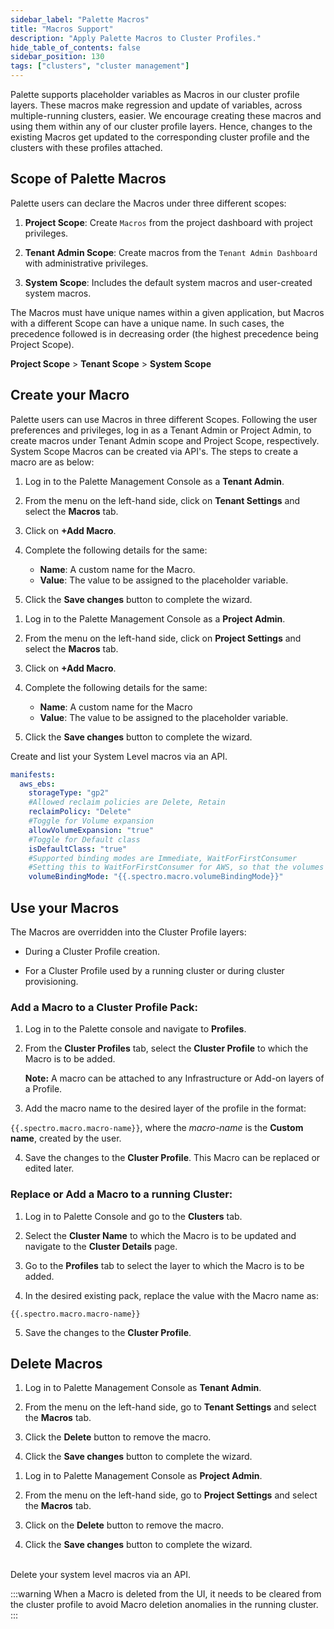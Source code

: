 ```yaml
---
sidebar_label: "Palette Macros"
title: "Macros Support"
description: "Apply Palette Macros to Cluster Profiles."
hide_table_of_contents: false
sidebar_position: 130
tags: ["clusters", "cluster management"]
---
```


Palette supports placeholder variables as Macros in our cluster profile layers. These macros make regression and update of variables, across multiple-running clusters, easier. We encourage creating these macros and using them within any of our cluster profile layers. Hence, changes to the existing Macros get updated to the corresponding cluster profile and the clusters with these profiles attached.

## Scope of Palette Macros

Palette users can declare the Macros under three different scopes:

1. **Project Scope**: Create `Macros` from the project dashboard with project privileges.

2. **Tenant Admin Scope**: Create macros from the `Tenant Admin Dashboard` with administrative privileges.

3. **System Scope**: Includes the default system macros and user-created system macros.

The Macros must have unique names within a given application, but Macros with a different Scope can have a unique name. In such cases, the precedence followed is in decreasing order (the highest precedence being Project Scope).

**Project Scope** > **Tenant Scope** > **System Scope**

## Create your Macro

Palette users can use Macros in three different Scopes. Following the user preferences and privileges, log in as a Tenant Admin or Project Admin, to create macros under Tenant Admin scope and Project Scope, respectively. System Scope Macros can be created via API's. The steps to create a macro are as below:

<Tabs>
<TabItem label="Tenant Scope Macro" value="Tenant Scope Macro">

1. Log in to the Palette Management Console as a **Tenant Admin**.

2. From the menu on the left-hand side, click on **Tenant Settings** and select the **Macros** tab.

3. Click on **+Add Macro**.

4. Complete the following details for the same:

   - **Name**: A custom name for the Macro.
   - **Value**: The value to be assigned to the placeholder variable.

5. Click the **Save changes** button to complete the wizard.

</TabItem>

<TabItem label="Project Scope Macro" value="Project Scope Macro">

1. Log in to the Palette Management Console as a **Project Admin**.

2. From the menu on the left-hand side, click on **Project Settings** and select the **Macros** tab.

3. Click on **+Add Macro**.

4. Complete the following details for the same:

   - **Name**: A custom name for the Macro
   - **Value**: The value to be assigned to the placeholder variable.

5. Click the **Save changes** button to complete the wizard.

</TabItem>

<TabItem label="System Scope Macro" value="System Scope Macro">

Create and list your System Level macros via an API.

</TabItem>

</Tabs>

```yaml
manifests:
  aws_ebs:
    storageType: "gp2"
    #Allowed reclaim policies are Delete, Retain
    reclaimPolicy: "Delete"
    #Toggle for Volume expansion
    allowVolumeExpansion: "true"
    #Toggle for Default class
    isDefaultClass: "true"
    #Supported binding modes are Immediate, WaitForFirstConsumer
    #Setting this to WaitForFirstConsumer for AWS, so that the volumes gets created in the same AZ as that of the pods
    volumeBindingMode: "{{.spectro.macro.volumeBindingMode}}"
```

## Use your Macros

The Macros are overridden into the Cluster Profile layers:

- During a Cluster Profile creation.

- For a Cluster Profile used by a running cluster or during cluster provisioning.

### Add a Macro to a Cluster Profile Pack:

1. Log in to the Palette console and navigate to **Profiles**.

2. From the **Cluster Profiles** tab, select the **Cluster Profile** to which the Macro is to be added.

   **Note:** A macro can be attached to any Infrastructure or Add-on layers of a Profile.

3. Add the macro name to the desired layer of the profile in the format:

`{{.spectro.macro.macro-name}}`, where the _macro-name_ is the **Custom name**, created by the user.

4. Save the changes to the **Cluster Profile**. This Macro can be replaced or edited later.

### Replace or Add a Macro to a running Cluster:

1. ​​Log in to Palette Console and go to the **Clusters** tab.

2. Select the **Cluster Name** to which the Macro is to be updated and navigate to the **Cluster Details** page.

3. Go to the **Profiles** tab to select the layer to which the Macro is to be added.

4. In the desired existing pack, replace the value with the Macro name as:

`{{.spectro.macro.macro-name}}`

5. Save the changes to the **Cluster Profile**.

## Delete Macros

<Tabs queryString="delete-scope">

<TabItem label="Tenant Scope Macro" value="Tenant Scope Macro">

1. Log in to Palette Management Console as **Tenant Admin**.

2. From the menu on the left-hand side, go to **Tenant Settings** and select the **Macros** tab.

3. Click the **Delete** button to remove the macro.

4. Click the **Save changes** button to complete the wizard.

</TabItem>

<TabItem label="Project Scope Macro" value="Project Scope Macro">

1. Log in to Palette Management Console as **Project Admin**.

2. From the menu on the left-hand side, go to **Project Settings** and select the **Macros** tab.

3. Click on the **Delete** button to remove the macro.

4. Click the **Save changes** button to complete the wizard.

</TabItem>

<TabItem label="System Scope Macro" value="System Scope Macro">

<br />
Delete your system level macros via an API.

</TabItem>

</Tabs>

:::warning
When a Macro is deleted from the UI, it needs to be cleared from the cluster profile to avoid Macro deletion anomalies in the running cluster.
:::
